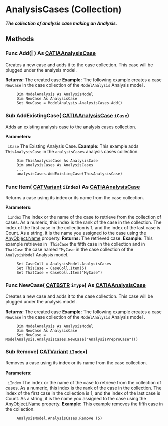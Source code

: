 # AnalysisCases (Collection)

**_The collection of analysis case making an Analysis._**

## Methods

### Func **Add**(| ) As [CATIAAnalysisCase](../CATAnalysisInterfaces/interface_AnalysisCase_30608.md)

   Creates a new case and adds it to the case collection. This case will be plugged under the analysis model.

**Returns:**      The created case  **Example:**      The following example creates a case `NewCase` in the case collection of the `ModelAnalysis` Analysis model .

```VBScript
     Dim ModelAnalysis As AnalysisModel
     Dim NewCase As AnalysisCase
     Set NewCase = ModelAnalysis.AnalysisCases.Add()

```

### Sub **AddExistingCase**( [CATIAAnalysisCase](../CATAnalysisInterfaces/interface_AnalysisCase_30608.md)  `iCase`)

   Adds an existing analysis case to the analysis cases collection.

**Parameters:**

` iCase`      The Existing Analysis Case.  **Example:**      This example adds `ThisAnalysisCase` in the `analysisCases` analysis cases collection.

```VBScript
     Dim ThisAnalysisCase As AnalysisCase
     Dim analysisCases As AnalysisCases
     ...
     analysisCases.AddExistingCase(ThisAnalysisCase)

```

### Func **Item**( [CATVariant](../System/typedef_CATVariant_20656.md)  `iIndex`) As [CATIAAnalysisCase](../CATAnalysisInterfaces/interface_AnalysisCase_30608.md)

   Returns a case using its index or its name from the case collection.

**Parameters:**

` iIndex`      The index or the name of the case to retrieve from the collection of cases. As a numeric, this index is the rank of the case in the collection. The index of the first case in the collection is 1, and the index of the last case is Count. As a string, it is the name you assigned to the case using the
[AnyObject.Name](../System/interface_AnyObject_17321.htm#Name) property.  **Returns:**      The retrieved case. **Example:**      This example retrieves in ` ThisCase` the fifth case in the collection and in ` ThatCase` the case named `"MyCase` in the case collection of the `AnalysisModel` Analysis model.

```VBScript
     Set CaseColl = AnalysisModel.AnalysisCases
     Set ThisCase = CaseColl.Item(5)
     Set ThatCase = CaseColl.Item("MyCase")

```

### Func **NewCase**( [CATBSTR](../System/typedef_CATBSTR_8129.md)  `iType`) As [CATIAAnalysisCase](../CATAnalysisInterfaces/interface_AnalysisCase_30608.md)

   Creates a new case and adds it to the case collection. This case will be plugged under the analysis model.

**Returns:**      The created case  **Example:**      The following example creates a case `NewCase` in the case collection of the `ModelAnalysis` Analysis model .

```VBScript
     Dim ModelAnalysis As AnalysisModel
     Dim NewCase As AnalysisCase
     Set NewCase = ModelAnalysis.AnalysisCases.NewCase("AnalysisPreproCase")()

```

### Sub **Remove**( [CATVariant](../System/typedef_CATVariant_20656.md)  `iIndex`)

   Removes a case using its index or its name from the case collection.

**Parameters:**

` iIndex`      The index or the name of the case to retrieve from the collection of cases. As a numeric, this index is the rank of the case in the collection. The index of the first case in the collection is 1, and the index of the last case is Count. As a string, it is the name you assigned to the case using the
[AnyObject.Name](../System/interface_AnyObject_17321.htm#Name) property. **Example:**      This example removes the fifth case in the collection.

```VBScript
     AnalysisModel.AnalysisCases.Remove (5)

```